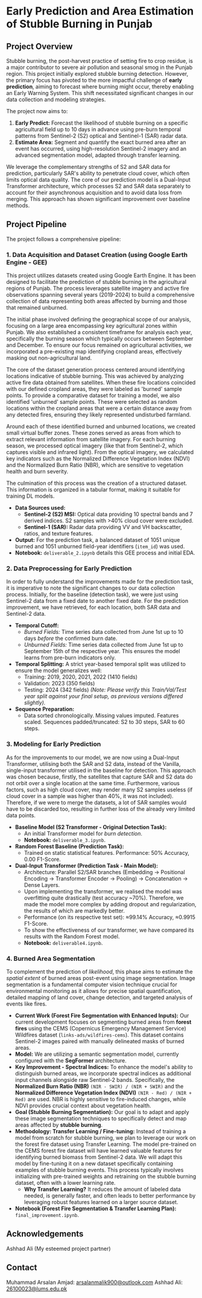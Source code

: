 # Early Prediction and Area Estimation of Stubble Burning in Punjab

## Project Overview

Stubble burning, the post-harvest practice of setting fire to crop residue, is a major contributor to severe air pollution and seasonal smog in the Punjab region. This project initially explored stubble burning detection. However, the primary focus has pivoted to the more impactful challenge of **early prediction**, aiming to forecast where burning might occur, thereby enabling an Early Warning System. This shift necessitated significant changes in our data collection and modeling strategies.

The project now aims to:
1.  **Early Predict:** Forecast the likelihood of stubble burning on a specific agricultural field up to 10 days in advance using pre-burn temporal patterns from Sentinel-2 (S2) optical and Sentinel-1 (SAR) radar data.
2.  **Estimate Area:** Segment and quantify the exact burned area after an event has occurred, using high-resolution Sentinel-2 imagery and an advanced segmentation model, adapted through transfer learning.

We leverage the complementary strengths of S2 and SAR data for prediction, particularly SAR's ability to penetrate cloud cover, which often limits optical data quality. The core of our prediction model is a Dual-Input Transformer architecture, which processes S2 and SAR data separately to account for their asynchronous acquisition and to avoid data loss from merging. This approach has shown significant improvement over baseline methods.

## Project Pipeline

The project follows a comprehensive pipeline:

### 1. Data Acquisition and Dataset Creation (using Google Earth Engine - GEE)

This project utilizes datasets created using Google Earth Engine. It has been designed to facilitate the prediction of stubble burning in the agricultural regions of Punjab. The process leverages satellite imagery and active fire observations spanning several years (2019-2024) to build a comprehensive collection of data representing both areas affected by burning and those that remained unburned.

The initial phase involved defining the geographical scope of our analysis, focusing on a large area encompassing key agricultural zones within Punjab. We also established a consistent timeframe for analysis each year, specifically the burning season which typically occurs between September and December. To ensure our focus remained on agricultural activities, we incorporated a pre-existing map identifying cropland areas, effectively masking out non-agricultural land.

The core of the dataset generation process centered around identifying locations indicative of stubble burning. This was achieved by analyzing active fire data obtained from satellites. When these fire locations coincided with our defined cropland areas, they were labeled as 'burned' sample points. To provide a comparative dataset for training a model, we also identified 'unburned' sample points. These were selected as random locations within the cropland areas that were a certain distance away from any detected fires, ensuring they likely represented undisturbed farmland.

Around each of these identified burned and unburned locations, we created small virtual buffer zones. These zones served as areas from which to extract relevant information from satellite imagery. For each burning season, we processed optical imagery (like that from Sentinel-2, which captures visible and infrared light). From the optical imagery, we calculated key indicators such as the Normalized Difference Vegetation Index (NDVI) and the Normalized Burn Ratio (NBR), which are sensitive to vegetation health and burn severity.

The culmination of this process was the creation of a structured dataset. This information is organized in a tabular format, making it suitable for training DL models.

* **Data Sources used:**
    * **Sentinel-2 (S2) MSI:** Optical data providing 10 spectral bands and 7 derived indices. S2 samples with >40% cloud cover were excluded.
    * **Sentinel-1 (SAR):** Radar data providing VV and VH backscatter, ratios, and texture features.
* **Output:** For the prediction task, a balanced dataset of 1051 unique burned and 1051 unburned field-year identifiers (`item_id`) was used.
* **Notebook:** `deliverable_2.ipynb` details this GEE process and initial EDA.

### 2. Data Preprocessing for Early Prediction

In order to fully understand the improvements made for the prediction task, it is imperative to note the significant changes to our data collection process. Initially, for the baseline (detection task), we were just using Sentinel-2 data from a fixed date to another fixed date. For the prediction improvement, we have retrieved, for each location, both SAR data and Sentinel-2 data.

* **Temporal Cutoff:**
    * *Burned Fields:* Time series data collected from June 1st up to 10 days *before* the confirmed burn date.
    * *Unburned Fields:* Time series data collected from June 1st up to September 15th of the respective year. This ensures the model learns from pre-burn indicators only.
* **Temporal Splitting:** A strict year-based temporal split was utilized to ensure the model generalizes well:
    * Training: 2019, 2020, 2021, 2022 (1410 fields)
    * Validation: 2023 (350 fields)
    * Testing: 2024 (342 fields) *(Note: Please verify this Train/Val/Test year split against your final setup, as previous versions differed slightly).*
* **Sequence Preparation:**
    * Data sorted chronologically. Missing values imputed. Features scaled. Sequences padded/truncated: S2 to 30 steps, SAR to 60 steps.

### 3. Modeling for Early Prediction

As for the improvements to our model, we are now using a Dual-Input Transformer, utilising both the SAR and S2 data, instead of the Vanilla, single-input transformer utilised in the baseline for detection. This approach was chosen because, firstly, the satellites that capture SAR and S2 data do not orbit over a single location at the same time. Furthermore, various factors, such as high cloud cover, may render many S2 samples useless (if cloud cover in a sample was higher than 40%, it was not included). Therefore, if we were to merge the datasets, a lot of SAR samples would have to be discarded too, resulting in further loss of the already very limited data points.

* **Baseline Model (S2 Transformer - Original Detection Task):**
    * An initial Transformer model for *burn detection*.
    * **Notebook:** `deliverable_3.ipynb`.
* **Random Forest Baseline (Prediction Task):**
    * Trained on static statistical features. Performance: 50% Accuracy, 0.00 F1-Score.
* **Dual-Input Transformer (Prediction Task - Main Model):**
    * Architecture: Parallel S2/SAR branches (Embedding -> Positional Encoding -> Transformer Encoder -> Pooling) -> Concatenation -> Dense Layers.
    * Upon implementing the transformer, we realised the model was overfitting quite drastically (test accuracy ~70%). Therefore, we made the model more complex by adding dropout and regularization, the results of which are markedly better.
    * Performance (on its respective test set): ≈99.14% Accuracy, ≈0.9915 F1-Score.
    * To show the effectiveness of our transformer, we have compared its results with the Random Forest model.
    * **Notebook:** `deliverable4.ipynb`.

### 4. Burned Area Segmentation 

To complement the prediction of *likelihood*, this phase aims to estimate the *spatial extent* of burned areas post-event using image segmentation. Image segmentation is a fundamental computer vision technique crucial for environmental monitoring as it allows for precise spatial quantification, detailed mapping of land cover, change detection, and targeted analysis of events like fires.

* **Current Work (Forest Fire Segmentation with Enhanced Inputs):** Our current development focuses on segmenting burned areas from **forest fires** using the CEMS (Copernicus Emergency Management Service) Wildfires dataset (`links-ads/wildfires-cems`). This dataset contains Sentinel-2 images paired with manually delineated masks of burned areas.
* **Model:** We are utilizing a semantic segmentation model, currently configured with the **SegFormer** architecture.
* **Key Improvement - Spectral Indices:** To enhance the model's ability to distinguish burned areas, we incorporate spectral indices as additional input channels alongside raw Sentinel-2 bands. Specifically, the **Normalized Burn Ratio (NBR)** `(NIR - SWIR) / (NIR + SWIR)` and the **Normalized Difference Vegetation Index (NDVI)** `(NIR - Red) / (NIR + Red)` are used. NBR is highly sensitive to fire-induced changes, while NDVI provides crucial context about vegetation health.
* **Goal (Stubble Burning Segmentation):** Our goal is to adapt and apply these image segmentation techniques to specifically detect and map areas affected by **stubble burning**.
* **Methodology: Transfer Learning / Fine-tuning:** Instead of training a model from scratch for stubble burning, we plan to leverage our work on the forest fire dataset using Transfer Learning. The model pre-trained on the CEMS forest fire dataset will have learned valuable features for identifying burned biomass from Sentinel-2 data. We will adapt this model by fine-tuning it on a new dataset specifically containing examples of stubble burning events. This process typically involves initializing with pre-trained weights and retraining on the stubble burning dataset, often with a lower learning rate.
    * **Why Transfer Learning?** It reduces the amount of labeled data needed, is generally faster, and often leads to better performance by leveraging robust features learned on a larger source dataset.
* **Notebook (Forest Fire Segmentation & Transfer Learning Plan):** `final_improvement.ipynb`.



## Acknowledgements
Ashhad Ali (My esteemed project partner)

## Contact
Muhammad Arsalan Amjad: arsalanmalik900@outlook.com
Ashhad Ali: 26100023@lums.edu.pk
